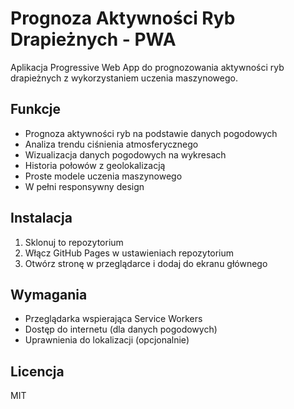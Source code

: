 # Prognoza Aktywności Ryb Drapieżnych - PWA

Aplikacja Progressive Web App do prognozowania aktywności ryb drapieżnych z wykorzystaniem uczenia maszynowego.

## Funkcje
- Prognoza aktywności ryb na podstawie danych pogodowych
- Analiza trendu ciśnienia atmosferycznego
- Wizualizacja danych pogodowych na wykresach
- Historia połowów z geolokalizacją
- Proste modele uczenia maszynowego
- W pełni responsywny design

## Instalacja
1. Sklonuj to repozytorium
2. Włącz GitHub Pages w ustawieniach repozytorium
3. Otwórz stronę w przeglądarce i dodaj do ekranu głównego

## Wymagania
- Przeglądarka wspierająca Service Workers
- Dostęp do internetu (dla danych pogodowych)
- Uprawnienia do lokalizacji (opcjonalnie)

## Licencja
MIT